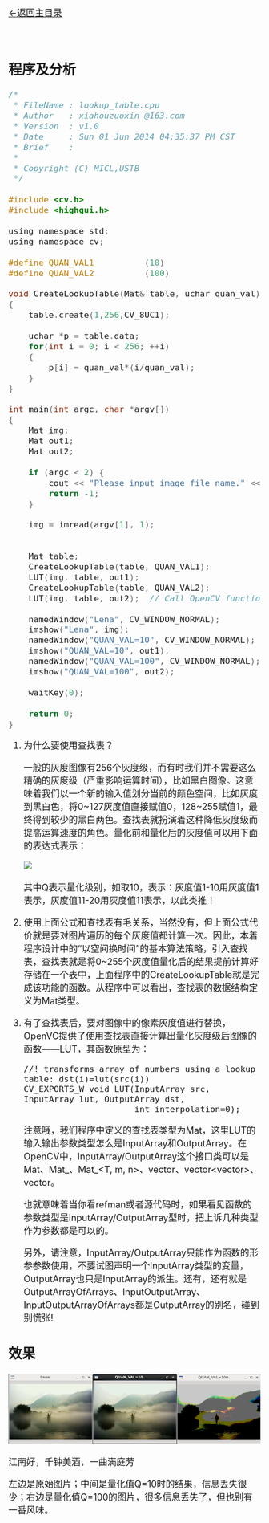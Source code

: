 [<font size=4>←返回主目录<font>](../README.md)
</br></br></br>

## 程序及分析

```c
/*
 * FileName : lookup_table.cpp
 * Author   : xiahouzuoxin @163.com
 * Version  : v1.0
 * Date     : Sun 01 Jun 2014 04:35:37 PM CST
 * Brief    : 
 * 
 * Copyright (C) MICL,USTB
 */
 
#include <cv.h>
#include <highgui.h>

using namespace std;
using namespace cv;

#define QUAN_VAL1          (10)
#define QUAN_VAL2          (100)

void CreateLookupTable(Mat& table, uchar quan_val)
{
    table.create(1,256,CV_8UC1);
	
    uchar *p = table.data;
	for(int i = 0; i < 256; ++i)
	{
		p[i] = quan_val*(i/quan_val);
	}
}

int main(int argc, char *argv[])
{
    Mat img;
    Mat out1;
    Mat out2;

    if (argc < 2) {
        cout << "Please input image file name." << endl;
        return -1;
    }

    img = imread(argv[1], 1);


    Mat table;
    CreateLookupTable(table, QUAN_VAL1);
    LUT(img, table, out1);
    CreateLookupTable(table, QUAN_VAL2);
    LUT(img, table, out2);  // Call OpenCV function

    namedWindow("Lena", CV_WINDOW_NORMAL);
    imshow("Lena", img);
    namedWindow("QUAN_VAL=10", CV_WINDOW_NORMAL);
    imshow("QUAN_VAL=10", out1);
    namedWindow("QUAN_VAL=100", CV_WINDOW_NORMAL);
    imshow("QUAN_VAL=100", out2);

    waitKey(0);

    return 0;
}
```

1.	为什么要使用查找表？

	一般的灰度图像有256个灰度级，而有时我们并不需要这么精确的灰度级（严重影响运算时间），比如黑白图像。这意味着我们以一个新的输入值划分当前的颜色空间，比如灰度到黑白色，将0~127灰度值直接赋值0，128~255赋值1，最终得到较少的黑白两色。查找表就扮演着这种降低灰度级而提高运算速度的角色。量化前和量化后的灰度值可以用下面的表达式表示：
	
	<img src="http://www.forkosh.com/mathtex.cgi? \small I_{\text{new}}=\frac{I_{\text{old}}}{Q}*Q">

	其中Q表示量化级别，如取10，表示：灰度值1-10用灰度值1表示，灰度值11-20用灰度值11表示，以此类推！
	
2.	使用上面公式和查找表有毛关系，当然没有，但上面公式代价就是要对图片遍历的每个灰度值都计算一次。因此，本着程序设计中的“以空间换时间”的基本算法策略，引入查找表，查找表就是将0~255个灰度值量化后的结果提前计算好存储在一个表中，上面程序中的CreateLookupTable就是完成该功能的函数。从程序中可以看出，查找表的数据结构定义为Mat类型。

3.	有了查找表后，要对图像中的像素灰度值进行替换，OpenVC提供了使用查找表直接计算出量化灰度级后图像的函数——LUT，其函数原型为：

	```
	//! transforms array of numbers using a lookup table: dst(i)=lut(src(i))
	CV_EXPORTS_W void LUT(InputArray src, InputArray lut, OutputArray dst,
	                      int interpolation=0);
	```

	注意哦，我们程序中定义的查找表类型为Mat，这里LUT的输入输出参数类型怎么是InputArray和OutputArray。在OpenCV中，InputArray/OutputArray这个接口类可以是Mat、Mat_<T>、Mat_<T, m, n>、vector<T>、vector<vector<T>>、vector<Mat>。
	
	也就意味着当你看refman或者源代码时，如果看见函数的参数类型是InputArray/OutputArray型时，把上诉几种类型作为参数都是可以的。

	另外，请注意，InputArray/OutputArray只能作为函数的形参参数使用，不要试图声明一个InputArray类型的变量，OutputArray也只是InputArray的派生。还有，还有就是OutputArrayOfArrays、InputOutputArray、InputOutputArrayOfArrays都是OutputArray的别名，碰到别慌张!


## 效果

![result]

江南好，千钟美酒，一曲满庭芳

左边是原始图片；中间是量化值Q=10时的结果，信息丢失很少；右边是量化值Q=100的图片，很多信息丢失了，但也别有一番风味。

[result]:../images/OpenCV基础篇之查找表/result.png